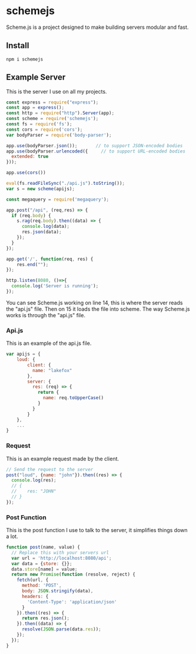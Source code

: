 # schemejs
Scheme.js is a project designed to make building servers modular and fast.

## Install
```
npm i schemejs
```

## Example Server
This is the server I use on all my projects.
``` javascript
const express = require("express");
const app = express();
const http = require("http").Server(app);
const scheme = require('schemejs');
const fs = require('fs');
const cors = require('cors');
var bodyParser = require('body-parser');

app.use(bodyParser.json());       // to support JSON-encoded bodies
app.use(bodyParser.urlencoded({     // to support URL-encoded bodies
  extended: true
}));

app.use(cors())

eval(fs.readFileSync("./api.js").toString());
var s = new scheme(apijs);

const megaquery = require('megaquery');

app.post("/api", (req,res) => {
  if (req.body) {
    s.rag(req.body).then((data) => {
      console.log(data);
      res.json(data);
    });
  }
});

app.get('/', function(req, res) {
    res.end("");
});

http.listen(8080, ()=>{
  console.log('Server is running');
});
```
You can see Scheme.js working on line 14, this is where the server reads the "api.js" file. Then on 15 it loads the file into scheme. The way Scheme.js works is through the "api.js" file.

### Api.js
This is an example of the api.js file.
``` javascript
var apijs = {
	loud: {
    	client: {
          name: "lakefox"
        },
      	server: {
          res: (req) => {
            return {
              name: req.toUpperCase()
            }
          }
        }
    },
  	...
}
```
### Request
This is an example request made by the client.
``` javascript
// Send the request to the server
post("loud", {name: "john"}).then((res) => {
  console.log(res);
  // {
  // 	res: "JOHN"
  // }
});
```
### Post Function
This is the post function I use to talk to the server, it simplifies things down a lot.
``` javascript
function post(name, value) {
  // Replace this with your servers url
  var url = 'http://localhost:8080/api';
  var data = {store: {}};
  data.store[name] = value;
  return new Promise(function (resolve, reject) {
    fetch(url, {
      method: 'POST',
      body: JSON.stringify(data),
      headers: {
        'Content-Type': 'application/json'
      }
    }).then((res) => {
      return res.json();
    }).then((data) => {
      resolve(JSON.parse(data.res));
    });
  });
}
```